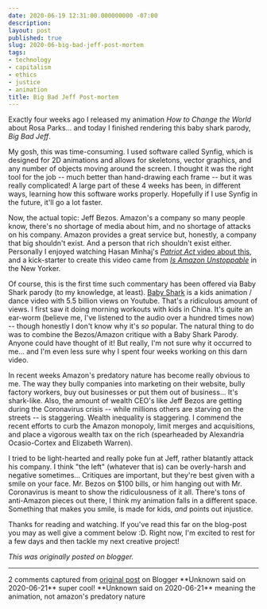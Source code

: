 ```yaml
---
date: 2020-06-19 12:31:00.000000000 -07:00
description:
layout: post
published: true
slug: 2020-06-big-bad-jeff-post-mortem
tags:
- technology
- capitalism
- ethics
- justice
- animation
title: Big Bad Jeff Post-mortem
---
```

Exactly four weeks ago I released my animation *How to Change the World* about Rosa Parks... and today I finished rendering this baby shark parody, *Big Bad Jeff*.  

  


  

My gosh, this was time-consuming. I used software called Synfig, which is designed for 2D animations and allows for skeletons, vector graphics, and any number of objects moving around the screen. I thought it was the right tool for the job -- much better than hand-drawing each frame -- but it was really complicated! A large part of these 4 weeks has been, in different ways, learning how this software works properly. Hopefully if I use Synfig in the future, it'll go a lot faster.  

  

Now, the actual topic: Jeff Bezos. Amazon's a company so many people know, there's no shortage of media about him, and no shortage of attacks on his company. Amazon provides a great service but, honestly, a company that big shouldn't exist. And a person that rich shouldn't exist either. Personally I enjoyed watching Hasan Minhaj's [*Patriot Act* video about this](https://www.youtube.com/watch?v=5maXvZ5fyQY), and a kick-starter to create this video came from *[Is Amazon Unstoppable](https://www.newyorker.com/magazine/2019/10/21/is-amazon-unstoppable)* in the New Yorker.  

  

Of course, this is the first time such commentary has been offered via Baby Shark parody (to my knowledge, at least). [Baby Shark](https://www.youtube.com/watch?v=XqZsoesa55w) is a kids animation / dance video with 5.5 billion views on Youtube. That's a ridiculous amount of views. I first saw it doing morning workouts with kids in China. It's quite an ear-worm (believe me, I've listened to the audio over a hundred times now) -- though honestly I don't know why it's *so* popular. The natural thing to do was to combine the Bezos/Amazon critique with a Baby Shark Parody. Anyone could have thought of it! But really, I'm not sure why it occurred to me... and I'm even less sure why I spent four weeks working on this darn video.  

  

In recent weeks Amazon's predatory nature has become really obvious to me. The way they bully companies into marketing on their website, bully factory workers, buy out businesses or put them out of business... It's shark-like. Also, the amount of wealth CEO's like Jeff Bezos are getting during the Coronavirus crisis -- while millions others are starving on the streets -- is staggering. Wealth inequality is staggering. I commend the recent efforts to curb the Amazon monopoly, limit merges and acquisitions, and place a vigorous wealth tax on the rich (spearheaded by Alexandria Ocasio-Cortex and Elizabeth Warren).  

  

I tried to be light-hearted and really poke fun at Jeff, rather blatantly attack his company. I think "the left" (whatever that is) can be overly-harsh and negative
sometimes... Critiques are important, but they're best given with a smile on your
face. Mr. Bezos on $100 bills, or him hanging out with Mr. Coronavirus is meant to show the ridiculousness of it all. There's tons of anti-Amazon pieces out there, I think my animation falls in a different space. Something that makes you smile, is made for kids, *and* points out injustice.  

  

Thanks for reading and watching. If you've read this far on the blog-post you may as well give a comment below :D. Right now, I'm excited to rest for a few days and then tackle my next creative project!

*This was originally posted on blogger.*

-----------------------------

2 comments captured from [original post](https://www.rohanprasad.org/blog/2020/2020-06-big-bad-jeff-post-mortem/) on Blogger
\*\*Unknown said on 2020-06-21\*\*
super cool!
\*\*Unknown said on 2020-06-21\*\*
meaning the animation, not amazon's predatory nature
